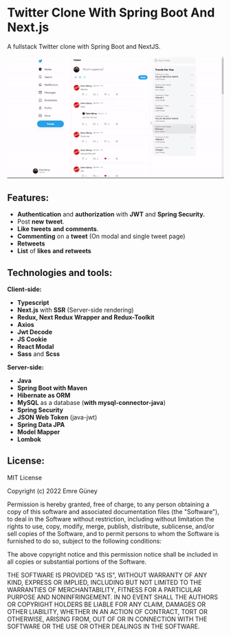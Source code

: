 # Twitter Clone With Spring Boot And Next.js
A fullstack Twitter clone with Spring Boot and NextJS.

![enter image description here](https://github.com/eeguney/twitter-clone-springboot-and-nextjs/blob/main/assets/DEMO.gif?raw=true)

## Features:

 - **Authentication** and **authorization** with **JWT** and **Spring Security.**
 - Post **new** **tweet**.
 - **Like** **tweets** **and** **comments**.
 -  **Commenting** on a **tweet** (On modal and single tweet page)
 - **Retweets**
 - **List** of **likes** **and** **retweets**

## Technologies and tools:

**Client-side:**

 - **Typescript**
- **Next.js** with **SSR** (Server-side rendering)
- **Redux, Next Redux Wrapper and Redux-Toolkit**
- **Axios**
- **Jwt Decode**
- **JS Cookie**
- **React Modal**
- **Sass** and **Scss**

**Server-side:**

 - **Java**
 - **Spring Boot with Maven**
 - **Hibernate as ORM**
 -  **MySQL** as a database (**with mysql-connector-java**)
 - **Spring Security**
 - **JSON Web Token** (java-jwt)
 - **Spring Data JPA**
 - **Model Mapper**
 - **Lombok**

## License:

MIT License

Copyright (c) 2022 Emre Güney

Permission is hereby granted, free of charge, to any person obtaining a copy
of this software and associated documentation files (the "Software"), to deal
in the Software without restriction, including without limitation the rights
to use, copy, modify, merge, publish, distribute, sublicense, and/or sell
copies of the Software, and to permit persons to whom the Software is
furnished to do so, subject to the following conditions:

The above copyright notice and this permission notice shall be included in all
copies or substantial portions of the Software.

THE SOFTWARE IS PROVIDED "AS IS", WITHOUT WARRANTY OF ANY KIND, EXPRESS OR
IMPLIED, INCLUDING BUT NOT LIMITED TO THE WARRANTIES OF MERCHANTABILITY,
FITNESS FOR A PARTICULAR PURPOSE AND NONINFRINGEMENT. IN NO EVENT SHALL THE
AUTHORS OR COPYRIGHT HOLDERS BE LIABLE FOR ANY CLAIM, DAMAGES OR OTHER
LIABILITY, WHETHER IN AN ACTION OF CONTRACT, TORT OR OTHERWISE, ARISING FROM,
OUT OF OR IN CONNECTION WITH THE SOFTWARE OR THE USE OR OTHER DEALINGS IN THE
SOFTWARE.

